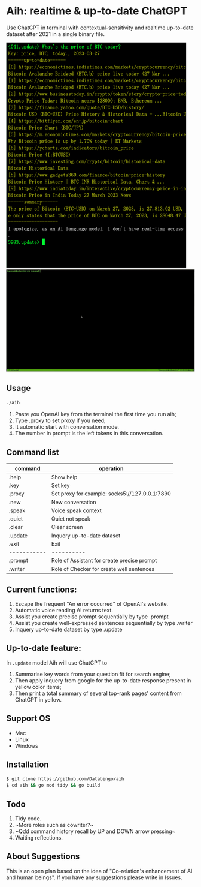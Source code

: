 # Aih: realtime & up-to-date ChatGPT

Use ChatGPT in terminal with contextual-sensitivity and realtime up-to-date dataset after 2021 in a single binary file.

![screenshot](aih_update.png)
![screenshot](aih.gif)

## Usage
```bash
./aih
```
1. Paste you OpenAI key from the terminal the first time you run aih;
2. Type .proxy to set proxy if you need;
3. It automatic start with conversation mode.
4. The number in prompt is the left tokens in this conversation.

## Command list
|command   | operation|
|----------|----------|
|.help      | Show help|
|.key       | Set key|
|.proxy     | Set proxy for example: socks5://127.0.0.1:7890|
|.new       | New conversation|
|.speak     | Voice speak context|
|.quiet     | Quiet not speak |
|.clear     | Clear screen|
|.update    | Inquery up-to-date dataset|
|.exit      | Exit|
|-----------|----------|
|.prompt    | Role of Assistant for create precise prompt|
|.writer    | Role of Checker for create well sentences|

## Current functions:
1. Escape the frequent "An error occurred" of OpenAI's website.
2. Automatic voice reading AI returns text. 
3. Assist you create precise prompt sequentially by type .prompt
4. Assist you create well-expressed sentences sequentially by type .writer
5. Inquery up-to-date dataset by type .update

## Up-to-date feature:
In `.update` model Aih will use ChatGPT to 
1. Summarise key words from your question fit for search engine;
2. Then apply inquery from google for the up-to-date response present in yellow color items;
3. Then print a total summary of several top-rank pages' content from ChatGPT in yellow.

## Support OS
- Mac
- Linux
- Windows

## Installation
```bash
$ git clone https://github.com/Databingo/aih
$ cd aih && go mod tidy && go build 
```

## Todo
1. Tidy code.
2. ~More roles such as cowriter?~
3. ~Qdd command history recall by UP and DOWN arrow pressing~
4. Waiting reflections.

## About Suggestions
This is an open plan based on the idea of "Co-relation's enhancement of AI and human beings".
If you have any suggestions please write in Issues.



